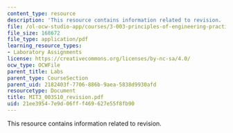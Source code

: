 ```yaml
---
content_type: resource
description: 'This resource contains information related to revision. '
file: /ol-ocw-studio-app/courses/3-003-principles-of-engineering-practice-spring-2010/21ee39547e9d06fff469627e55f8fb90_MIT3_003S10_revision.pdf
file_size: 168672
file_type: application/pdf
learning_resource_types:
- Laboratory Assignments
license: https://creativecommons.org/licenses/by-nc-sa/4.0/
ocw_type: OCWFile
parent_title: Labs
parent_type: CourseSection
parent_uid: 2182403f-7706-886b-9aea-5838d9930afd
resourcetype: Document
title: MIT3_003S10_revision.pdf
uid: 21ee3954-7e9d-06ff-f469-627e55f8fb90
---
```

This resource contains information related to revision. 